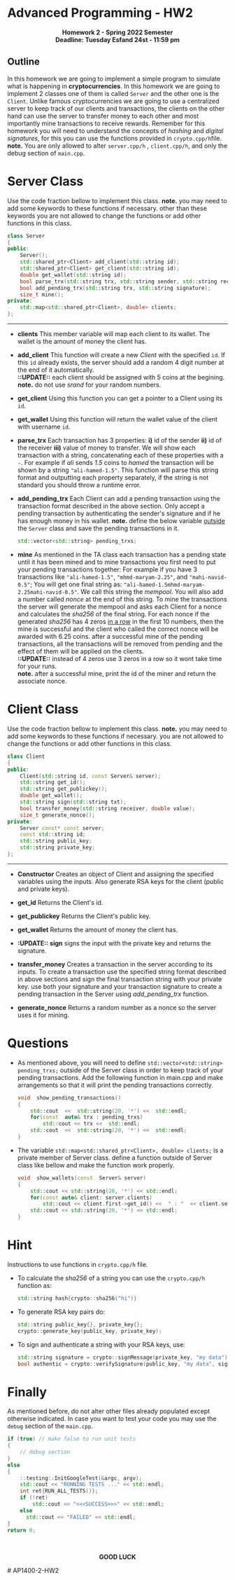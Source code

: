 # Advanced Programming - HW2
<p  align="center"> <b>Homework 2 - Spring 2022 Semester <br> Deadline: Tuesday Esfand 24st - 11:59 pm</b> </p>

## Outline

In this homework we are going to implement a simple program to simulate what is happening in **cryptocurrencies**. 
In this homework we are going to implement 2 classes one of them is called `Server` and the other one is the `Client`. Unlike famous cryptocurrencies we are going to use a centralized server to keep track of our clients and transactions, the clients on the other hand can use the server to transfer money to each other and most importantly mine transactions to receive rewards.
Remember for this homework you will need to understand the concepts of *hashing* and *digital signatures*, for this you can use the functions provided in `crypto.cpp/h`file.
**note.** You are only allowed  to alter `server.cpp/h` ,  `client.cpp/h`, and only the debug section of `main.cpp`. 



# Server Class
Use the code fraction bellow to implement this class. **note.** you may need to add some keywords to these functions if necessary. other than these keywords you are not allowed to change the functions or add other functions in this class.
```cpp
class Server
{
public:
	Server();
	std::shared_ptr<Client> add_client(std::string id);
	std::shared_ptr<Client> get_client(std::string id);
	double get_wallet(std::string id);
	bool parse_trx(std::string trx, std::string sender, std::string receiver, double value);
	bool add_pending_trx(std::string trx, std::string signature);
	size_t mine();
private:
	std::map<std::shared_ptr<Client>, double> clients;
};
```

---

- **clients**
This member variable will map each client to its wallet. The wallet is the amount of money the client has.

 - **add_client**
This function will create a new *Client* with the specified `id`. If this `id` already exists, the server should add a random 4 digit number at the end of it automatically.<br />
**::UPDATE::** each client should be assigned with 5 coins at the begining.<br />
**note.** do not use *srand* for your random numbers.


 - **get_client**
Using this function you can get a pointer to a Client using its `id`.


 - **get_wallet**
Using this function will return the wallet value of the client with username `id`.


 - **parse_trx**
Each transaction has 3 properties: **i)** id of the sender **ii)** id of the receiver **iii)** value of money to transfer.
We will show each transaction with a string, concatenating each of these properties with a `-`. For example if *ali* sends *1.5* coins to *hamed* the transaction will be shown by a string `"ali-hamed-1.5"`.
This function will parse this string format and outputting each property separately, if the string is not standard you should throw a runtime error.

- **add_pending_trx**
Each Client  can add a pending transaction using the transaction format described in the above section.
Only accept a pending transaction by authenticating the sender's signature and if he has enough money in his wallet.
**note.** define the below variable <ins>outside</ins> the `Server` class and save the pending transactions in it.
	```cpp
	std::vector<std::string> pending_trxs;
	```
		

- **mine**
As mentioned in the TA class each transaction has a pending state until it has been mined and to mine transactions you first need to put your pending transactions together:
For example if you have 3 transactions like `"ali-hamed-1.5"`, `"mhmd-maryam-2.25"`, and `"mahi-navid-0.5"`; You will get one final string as: `"ali-hamed-1.5mhmd-maryam-2.25mahi-navid-0.5"`. We call this string the *mempool*.
You will also add a number called *nonce* at the end of this string. To mine the transactions the server will generate the mempool and asks each Client for a nonce and calculates the *sha256* of the final string. For each nonce if the generated *sha256* has 4 zeros <ins>in a row</ins> in the first 10 numbers, then the mine is successful and the client who called the correct nonce will be awarded with 6.25 coins.
after a successful mine of the pending transactions, all the transactions will be removed from pending and the effect of them will be applied on the clients.<br />
**::UPDATE::** instead of 4 zeros use 3 zeros in a row so it wont take time for your runs.<br />
**note.** after a successful mine, print the id of the miner and return the associate nonce.



# Client Class
Use the code fraction bellow to implement this class. **note.** you may need to add some keywords to these functions if necessary. you are not allowed to change the functions or add other functions in this class.
```cpp
class Client
{
public:
	Client(std::string id, const Server& server);
	std::string get_id();
	std::string get_publickey();
	double get_wallet();
	std::string sign(std::string txt);
	bool transfer_money(std::string receiver, double value);
	size_t generate_nonce();
private:
	Server const* const server;
	const std::string id;
	std::string public_key;
	std::string private_key;
};
```

---

- **Constructor**
Creates an object of Client and assigning the specified variables using the inputs. Also generate RSA keys for the client (public and private keys).


- **get_id**
Returns the Client's id.


- **get_publickey**
Returns the Client's public key.


- **get_wallet**
Returns the amount of money the client has.


- **:UPDATE:: sign**
signs the input with the private key and returns the signature.

- **transfer_money**
Creates a transaction in the server according to its inputs. To create a transaction use the specified string format described in above sections and sign the final transaction string with your private key. use both your signature and your transaction signature to create a pending transaction in the Server using *add_pending_trx* function.


 - **generate_nonce**
Returns a random number as a nonce so the server uses it for mining.
 
 
# Questions
- As mentioned above, you will need to define `std::vector<std::string> pending_trxs;` outside of the Server class in order to keep track of your pending transactions. Add the following function in main.cpp and make arrangements so that it will print the pending transactions correctly.

	```cpp
	void  show_pending_transactions()
	{
		std::cout  <<  std::string(20, '*') <<  std::endl;
		for(const  auto& trx : pending_trxs)
			std::cout << trx <<  std::endl;
		std::cout  <<  std::string(20, '*') <<  std::endl;
	}
	```

- The variable `std::map<std::shared_ptr<Client>, double> clients;` is a private member of Server class. define a function outside of Server class like bellow and make the function work properly.
	```cpp
	void  show_wallets(const  Server& server)
	{
		std::cout << std::string(20, '*') << std::endl;
		for(const auto& client: server.clients)
			std::cout << client.first->get_id() <<  " : "  << client.second << std::endl;
		std::cout << std::string(20, '*') << std::endl;
	}
	```
	
# Hint
Instructions to use functions in `crypto.cpp/h`  file.
- To calculate the *sha256* of a string you can use the `crypto.cpp/h` function as:
	```cpp
	std::string hash{crypto::sha256("hi")}
	```
- To generate RSA key pairs do:
	```cpp
	std::string public_key{}, private_key{};
	crypto::generate_key(public_key, private_key);
	```
- To sign and authenticate a string with your RSA keys, use:
	```cpp
	std::string signature = crypto::signMessage(private_key, "my data");
	bool authentic = crypto::verifySignature(public_key, "my data", signature);
	```

# Finally
As mentioned before, do not alter other files already populated except otherwise indicated. In case you want to test your code you may use the `debug` section of the `main.cpp`.

```cpp
if (true) // make false to run unit tests  
{ 
	// debug section 
}  
else  
{  
	::testing::InitGoogleTest(&argc, argv);  
	std::cout << "RUNNING TESTS ..." << std::endl;  
	int ret{RUN_ALL_TESTS()};  
	if (!ret)  
		std::cout << "<<<SUCCESS>>>" << std::endl;  
	else  
	  std::cout << "FAILED" << std::endl;  
}  
return 0;
```
<br/>
<p  align="center"> <b>GOOD LUCK</b> </p># AP1400-2-HW2
